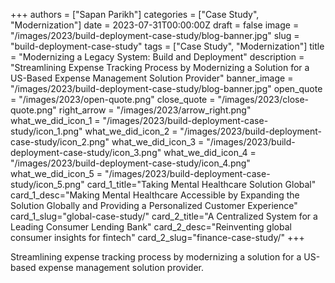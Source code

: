 +++
authors = ["Sapan Parikh"]
categories = ["Case Study", "Modernization"]
date = 2023-07-31T00:00:00Z
draft = false
image = "/images/2023/build-deployment-case-study/blog-banner.jpg"
slug = "build-deployment-case-study"
tags = ["Case Study", "Modernization"]
title = "Modernizing a Legacy System: Build and Deployment"
description = "Streamlining Expense Tracking Process by Modernizing a Solution for a US-Based Expense Management Solution Provider"
banner_image = "/images/2023/build-deployment-case-study/blog-banner.jpg"
open_quote = "/images/2023/open-quote.png"
close_quote = "/images/2023/close-quote.png"
right_arrow = "/images/2023/arrow_right.png"
what_we_did_icon_1 = "/images/2023/build-deployment-case-study/icon_1.png"
what_we_did_icon_2 = "/images/2023/build-deployment-case-study/icon_2.png"
what_we_did_icon_3 = "/images/2023/build-deployment-case-study/icon_3.png"
what_we_did_icon_4 = "/images/2023/build-deployment-case-study/icon_4.png"
what_we_did_icon_5 = "/images/2023/build-deployment-case-study/icon_5.png"
card_1_title="Taking Mental Healthcare Solution Global"
card_1_desc="Making Mental Healthcare Accessible by Expanding the Solution Globally and Providing a Personalized Customer Experience"
card_1_slug="global-case-study/"
card_2_title="A Centralized System for a Leading Consumer Lending Bank"
card_2_desc="Reinventing global consumer insights for fintech"
card_2_slug="finance-case-study/"
+++

Streamlining expense tracking process by modernizing a solution for a US-based expense management solution provider.


